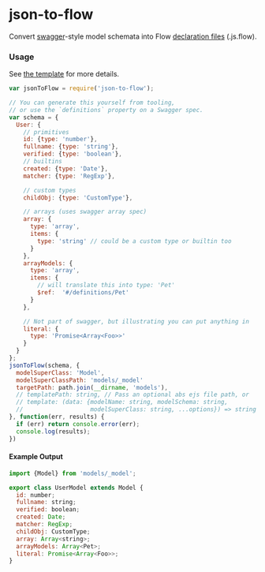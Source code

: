 # json-to-flow

Convert [swagger](http://swagger.io)-style model schemata into
Flow [declaration files](http://flowtype.org/blog/2015/12/01/Version-0.19.0.html#declaration-files) (.js.flow).

### Usage

See [the template](template.ejs) for more details.

```js
var jsonToFlow = require('json-to-flow');

// You can generate this yourself from tooling,
// or use the `definitions` property on a Swagger spec.
var schema = {
  User: {
    // primitives
    id: {type: 'number'},
    fullname: {type: 'string'},
    verified: {type: 'boolean'},
    // builtins
    created: {type: 'Date'},
    matcher: {type: 'RegExp'},

    // custom types
    childObj: {type: 'CustomType'},

    // arrays (uses swagger array spec)
    array: {
      type: 'array',
      items: {
        type: 'string' // could be a custom type or builtin too
      }
    },
    arrayModels: {
      type: 'array',
      items: {
        // will translate this into type: 'Pet'
        $ref:  '#/definitions/Pet'
      }
    },

    // Not part of swagger, but illustrating you can put anything in
    literal: {
      type: 'Promise<Array<Foo>>'
    }
  }
};
jsonToFlow(schema, {
  modelSuperClass: 'Model',
  modelSuperClassPath: 'models/_model'
  targetPath: path.join(__dirname, 'models'),
  // templatePath: string, // Pass an optional abs ejs file path, or
  // template: (data: {modelName: string, modelSchema: string,
  //                   modelSuperClass: string, ...options}) => string
}, function(err, results) {
  if (err) return console.error(err);
  console.log(results);
})
```

#### Example Output

```js
import {Model} from 'models/_model';

export class UserModel extends Model {
  id: number;
  fullname: string;
  verified: boolean;
  created: Date;
  matcher: RegExp;
  childObj: CustomType;
  array: Array<string>;
  arrayModels: Array<Pet>;
  literal: Promise<Array<Foo>>;
}
```

